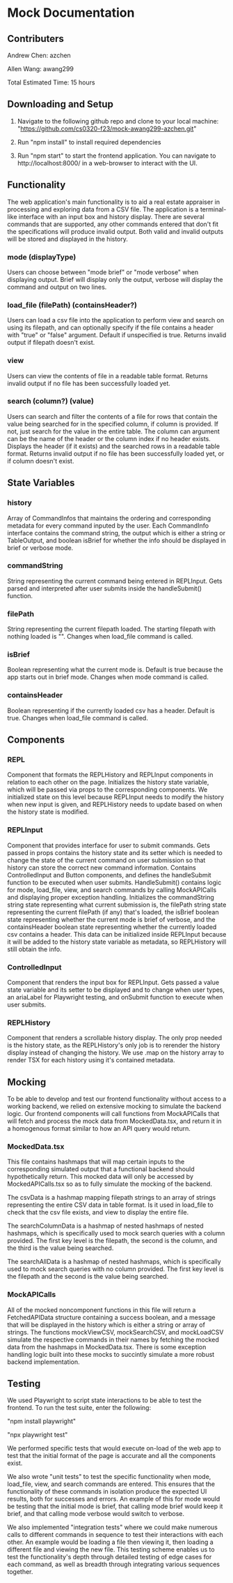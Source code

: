 # Mock Documentation

## Contributers

Andrew Chen: azchen

Allen Wang: awang299

Total Estimated Time: 15 hours

## Downloading and Setup

1. Navigate to the following github repo and clone to your local machine:
   "https://github.com/cs0320-f23/mock-awang299-azchen.git"

2. Run "npm install" to install required dependencies

3. Run "npm start" to start the frontend application. You can navigate to http://localhost:8000/ in a web-browser to interact with the UI.

## Functionality

The web application's main functionality is to aid a real estate appraiser in processing and exploring data from a CSV file. The application is a terminal-like interface with an input box and history display. There are several commands that are supported, any other commands entered that don't fit the specifications will produce invalid output. Both valid and invalid outputs will be stored and displayed in the history.

### mode (displayType)

Users can choose between "mode brief" or "mode verbose" when displaying output. Brief will display only the output, verbose will display the command and output on two lines.

### load_file (filePath) (containsHeader?)

Users can load a csv file into the application to perform view and search on using its filepath, and can optionally specify if the file contains a header with "true" or "false" argument. Default if unspecified is true. Returns invalid output if filepath doesn't exist.

### view

Users can view the contents of file in a readable table format. Returns invalid output if no file has been successfully loaded yet.

### search (column?) (value)

Users can search and filter the contents of a file for rows that contain the value being searched for in the specified column, if column is provided. If not, just search for the value in the entire table. The column can argument can be the name of the header or the column index if no header exists. Displays the header (if it exists) and the searched rows in a readable table format. Returns invalid output if no file has been successfully loaded yet, or if column doesn't exist.

## State Variables

### history

Array of CommandInfos that maintains the ordering and corresponding metadata for every command inputed by the user. Each CommandInfo interface contains the command string, the output which is either a string or TableOutput, and boolean isBrief for whether the info should be displayed in brief or verbose mode.

### commandString

String representing the current command being entered in REPLInput. Gets parsed and interpreted after user submits inside the handleSubmit() function.

### filePath

String representing the current filepath loaded. The starting filepath with nothing loaded is "". Changes when load_file command is called.

### isBrief

Boolean representing what the current mode is. Default is true because the app starts out in brief mode. Changes when mode command is called.

### containsHeader

Boolean representing if the currently loaded csv has a header. Default is true. Changes when load_file command is called.

## Components

### REPL

Component that formats the REPLHistory and REPLInput components in relation to each other on the page. Initializes the history state variable, which will be passed via props to the corresponding components. We initialized state on this level because REPLInput needs to modify the history when new input is given, and REPLHistory needs to update based on when the history state is modified.

### REPLInput

Component that provides interface for user to submit commands. Gets passed in props contains the history state and its setter which is needed to change the state of the current command on user submission so that history can store the correct new command information. Contains ControlledInput and Button components, and defines the handleSubmit function to be executed when user submits. HandleSubmit() contains logic for mode, load_file, view, and search commands by calling MockAPICalls and displaying proper exception handling. Initializes the commandString string state representing what current submission is, the filePath string state representing the current filePath (if any) that's loaded, the isBrief boolean state representing whether the current mode is brief of verbose, and the containsHeader boolean state representing whether the currently loaded csv contains a header. This data can be initialized inside REPLInput because it will be added to the history state variable as metadata, so REPLHistory will still obtain the info.

### ControlledInput

Component that renders the input box for REPLInput. Gets passed a value state variable and its setter to be displayed and to change when user types, an ariaLabel for Playwright testing, and onSubmit function to execute when user submits.

### REPLHistory

Component that renders a scrollable history display. The only prop needed is the history state, as the REPLHistory's only job is to rerender the history display instead of changing the history. We use .map on the history array to render TSX for each history using it's contained metadata.

## Mocking

To be able to develop and test our frontend functionality without access to a working backend, we relied on extensive mocking to simulate the backend logic. Our frontend components will call functions from MockAPICalls that will fetch and process the mock data from MockedData.tsx, and return it in a homogenous format similar to how an API query would return.

### MockedData.tsx

This file contains hashmaps that will map certain inputs to the corresponding simulated output that a functional backend should hypothetically return. This mocked data will only be accessed by MockedAPICalls.tsx so as to fully simulate the mocking of the backend.

The csvData is a hashmap mapping filepath strings to an array of strings representing the entire CSV data in table format. Is it used in load_file to check that the csv file exists, and view to display the entire file.

The searchColumnData is a hashmap of nested hashmaps of nested hashmaps, which is specifically used to mock search queries with a column provided. The first key level is the filepath, the second is the column, and the third is the value being searched.

The searchAllData is a hashmap of nested hashmaps, which is specifically used to mock search queries with no column provided. The first key level is the filepath and the second is the value being searched.

### MockAPICalls

All of the mocked noncomponent functions in this file will return a FetchedAPIData structure containing a success boolean, and a message that will be displayed in the history which is either a string or array of strings. The functions mockViewCSV, mockSearchCSV, and mockLoadCSV simulate the respective commands in their names by fetching the mocked data from the hashmaps in MockedData.tsx. There is some exception handling logic built into these mocks to succintly simulate a more robust backend implementation.

## Testing

We used Playwright to script state interactions to be able to test the frontend. To run the test suite, enter the following:

"npm install playwright"

"npx playwright test"

We performed specific tests that would execute on-load of the web app to test that the initial format of the page is accurate and all the components exist.

We also wrote "unit tests" to test the specific functionality when mode, load_file, view, and search commands are entered. This ensures that the functionality of these commands in isolation produce the expected UI results, both for successes and errors. An example of this for mode would be testing that the initial mode is brief, that calling mode brief would keep it brief, and that calling mode verbose would switch to verbose.

We also implemented "integration tests" where we could make numerous calls to different commands in sequence to test their interactions with each other. An example would be loading a file then viewing it, then loading a different file and viewing the new file. This testing scheme enables us to test the functionality's depth through detailed testing of edge cases for each command, as well as breadth through integrating various sequences together.
